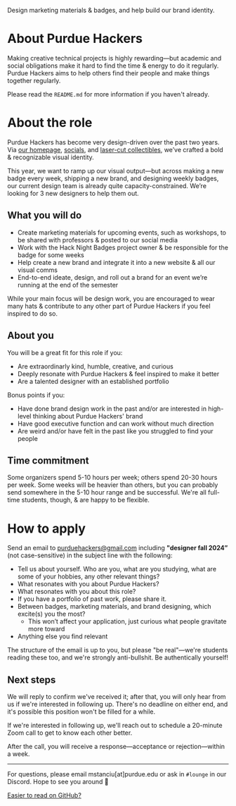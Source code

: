 Design marketing materials & badges, and help build our brand identity.

# About Purdue Hackers

Making creative technical projects is highly rewarding—but academic and social obligations make it hard to find the time & energy to do it regularly. Purdue Hackers aims to help others find their people and make things together regularly.

Please read the `README.md` for more information if you haven't already.

# About the role

Purdue Hackers has become very design-driven over the past two years. Via [our homepage](https://purduehackers.com), [socials](https://instagram.com/purduehackers), and [laser-cut collectibles](https://arc.net/l/quote/nhmllfoo), we’ve crafted a bold & recognizable visual identity.

This year, we want to ramp up our visual output—but across making a new badge every week, shipping a new brand, and designing weekly badges, our current design team is already quite capacity-constrained. We’re looking for 3 new designers to help them out.

## What you will do

- Create marketing materials for upcoming events, such as workshops, to be shared with professors & posted to our social media
- Work with the Hack Night Badges project owner & be responsible for the badge for some weeks
- Help create a new brand and integrate it into a new website & all our visual comms
- End-to-end ideate, design, and roll out a brand for an event we’re running at the end of the semester

While your main focus will be design work, you are encouraged to wear many hats & contribute to any other part of Purdue Hackers if you feel inspired to do so.

## About you

You will be a great fit for this role if you:

- Are extraordinarly kind, humble, creative, and curious
- Deeply resonate with Purdue Hackers & feel inspired to make it better
- Are a talented designer with an established portfolio

Bonus points if you:

- Have done brand design work in the past and/or are interested in high-level thinking about Purdue Hackers' brand
- Have good executive function and can work without much direction
- Are weird and/or have felt in the past like you struggled to find your people

## Time commitment

Some organizers spend 5-10 hours per week; others spend 20-30 hours per week. Some weeks will be heavier than others, but you can probably send somewhere in the 5-10 hour range and be successful. We're all full-time students, though, & are happy to be flexible.

# How to apply

Send an email to purduehackers@gmail.com including **"designer fall 2024”** (not case-sensitive) in the subject line with the following:

- Tell us about yourself. Who are you, what are you studying, what are some of your hobbies, any other relevant things?
- What resonates with you about Purdue Hackers?
- What resonates with you about this role?
- If you have a portfolio of past work, please share it.
- Between badges, marketing materials, and brand designing, which excite(s) you the most?
	- This won’t affect your application, just curious what people gravitate more toward
- Anything else you find relevant

The structure of the email is up to you, but please "be real"—we're students reading these too, and we're strongly anti-bullshit. Be authentically yourself!

## Next steps

We will reply to confirm we've received it; after that, you will only hear from us if we're interested in following up. There's no deadline on either end, and it's possible this position won't be filled for a while.

If we're interested in following up, we'll reach out to schedule a 20-minute Zoom call to get to know each other better.

After the call, you will receive a response—acceptance or rejection—within a week.

---

For questions, please email mstanciu[at]purdue.edu or ask in `#lounge` in our Discord. Hope to see you around 💛

[Easier to read on GitHub?](https://github.com/purduehackers/organize/blob/main/directory/designer.md)
